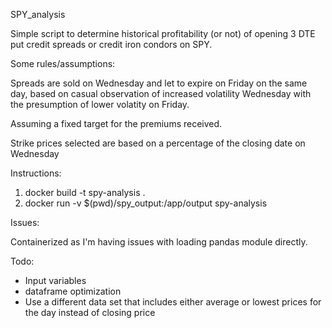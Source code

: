 SPY_analysis

Simple script to determine historical profitability (or not) of opening 3 DTE put credit spreads or credit iron condors on SPY. 

Some rules/assumptions:

Spreads are sold on Wednesday and let to expire on Friday on the same day, based on casual observation of increased volatility Wednesday with the presumption of lower volatity on Friday.

Assuming a fixed target for the premiums received.

Strike prices selected are based on a percentage of the closing date on Wednesday

Instructions:

1. docker build -t spy-analysis .
2. docker run -v $(pwd)/spy_output:/app/output spy-analysis


Issues:

Containerized as I'm having issues with loading pandas module directly.

Todo:
- Input variables
- dataframe optimization
- Use a different data set that includes either average or lowest prices for the day instead of closing price

